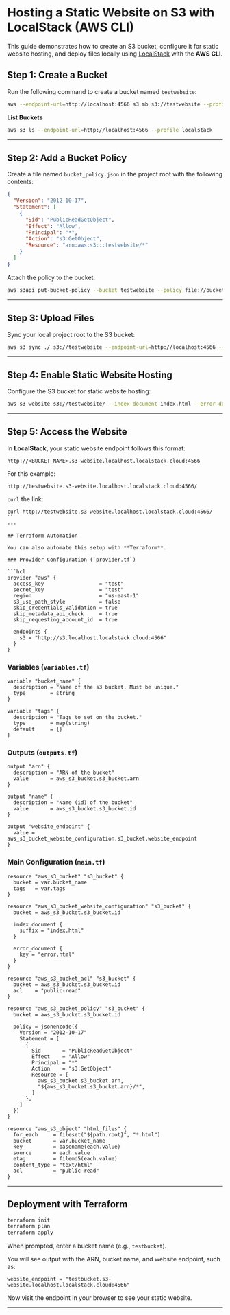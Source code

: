 # Hosting a Static Website on S3 with LocalStack (AWS CLI)

This guide demonstrates how to create an S3 bucket, configure it for static website hosting, and deploy files locally using [LocalStack](https://localstack.cloud/) with the **AWS CLI**.

## Step 1: Create a Bucket

Run the following command to create a bucket named `testwebsite`:

```bash
aws --endpoint-url=http://localhost:4566 s3 mb s3://testwebsite --profile localstack
```

**List Buckets**

```bash
aws s3 ls --endpoint-url=http://localhost:4566 --profile localstack
```

---

## Step 2: Add a Bucket Policy

Create a file named `bucket_policy.json` in the project root with the following contents:

```json
{
  "Version": "2012-10-17",
  "Statement": [
    {
      "Sid": "PublicReadGetObject",
      "Effect": "Allow",
      "Principal": "*",
      "Action": "s3:GetObject",
      "Resource": "arn:aws:s3:::testwebsite/*"
    }
  ]
}
```

Attach the policy to the bucket:

```bash
aws s3api put-bucket-policy --bucket testwebsite --policy file://bucket_policy.json --endpoint-url=http://localhost:4566 --profile localstack
```

---

## Step 3: Upload Files

Sync your local project root to the S3 bucket:

```bash
aws s3 sync ./ s3://testwebsite --endpoint-url=http://localhost:4566 --profile localstack
```

---

## Step 4: Enable Static Website Hosting

Configure the S3 bucket for static website hosting:

```bash
aws s3 website s3://testwebsite/ --index-document index.html --error-document error.html --endpoint-url=http://localhost:4566 --profile localstack
```

---

## Step 5: Access the Website

In **LocalStack**, your static website endpoint follows this format:

```
http://<BUCKET_NAME>.s3-website.localhost.localstack.cloud:4566
```

For this example:

```
http://testwebsite.s3-website.localhost.localstack.cloud:4566/
```

`curl` the link:

````
curl http://testwebsite.s3-website.localhost.localstack.cloud:4566/
``
---

## Terraform Automation

You can also automate this setup with **Terraform**.

### Provider Configuration (`provider.tf`)

```hcl
provider "aws" {
  access_key                  = "test"
  secret_key                  = "test"
  region                      = "us-east-1"
  s3_use_path_style           = false
  skip_credentials_validation = true
  skip_metadata_api_check     = true
  skip_requesting_account_id  = true

  endpoints {
    s3 = "http://s3.localhost.localstack.cloud:4566"
  }
}
````

### Variables (`variables.tf`)

```hcl
variable "bucket_name" {
  description = "Name of the s3 bucket. Must be unique."
  type        = string
}

variable "tags" {
  description = "Tags to set on the bucket."
  type        = map(string)
  default     = {}
}
```

### Outputs (`outputs.tf`)

```hcl
output "arn" {
  description = "ARN of the bucket"
  value       = aws_s3_bucket.s3_bucket.arn
}

output "name" {
  description = "Name (id) of the bucket"
  value       = aws_s3_bucket.s3_bucket.id
}

output "website_endpoint" {
  value = aws_s3_bucket_website_configuration.s3_bucket.website_endpoint
}
```

### Main Configuration (`main.tf`)

```hcl
resource "aws_s3_bucket" "s3_bucket" {
  bucket = var.bucket_name
  tags   = var.tags
}

resource "aws_s3_bucket_website_configuration" "s3_bucket" {
  bucket = aws_s3_bucket.s3_bucket.id

  index_document {
    suffix = "index.html"
  }

  error_document {
    key = "error.html"
  }
}

resource "aws_s3_bucket_acl" "s3_bucket" {
  bucket = aws_s3_bucket.s3_bucket.id
  acl    = "public-read"
}

resource "aws_s3_bucket_policy" "s3_bucket" {
  bucket = aws_s3_bucket.s3_bucket.id

  policy = jsonencode({
    Version = "2012-10-17"
    Statement = [
      {
        Sid       = "PublicReadGetObject"
        Effect    = "Allow"
        Principal = "*"
        Action    = "s3:GetObject"
        Resource = [
          aws_s3_bucket.s3_bucket.arn,
          "${aws_s3_bucket.s3_bucket.arn}/*",
        ]
      },
    ]
  })
}

resource "aws_s3_object" "html_files" {
  for_each     = fileset("${path.root}", "*.html")
  bucket       = var.bucket_name
  key          = basename(each.value)
  source       = each.value
  etag         = filemd5(each.value)
  content_type = "text/html"
  acl          = "public-read"
}
```

---

## Deployment with Terraform

```bash
terraform init
terraform plan
terraform apply
```

When prompted, enter a bucket name (e.g., `testbucket`).

You will see output with the ARN, bucket name, and website endpoint, such as:

```
website_endpoint = "testbucket.s3-website.localhost.localstack.cloud:4566"
```

Now visit the endpoint in your browser to see your static website.

---
